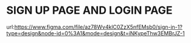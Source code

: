 # SIGN UP PAGE AND LOGIN PAGE 
url:https://www.figma.com/file/az78Wv4klC0ZzX5nfEMsb0/sign-in-1?type=design&node-id=0%3A1&mode=design&t=iNKypeThw3EMBrJZ-1
